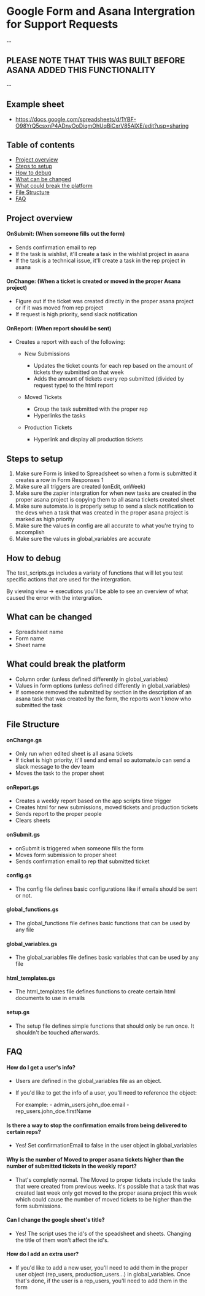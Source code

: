 # Google Form and Asana Intergration for Support Requests


--
## PLEASE NOTE THAT THIS WAS BUILT BEFORE ASANA ADDED THIS FUNCTIONALITY
--


## Example sheet

- https://docs.google.com/spreadsheets/d/1YBF-O98YrQ5csxnP4ADnyOoDiqmOhUqBiCxrV85AIXE/edit?usp=sharing



## Table of contents
* [Project overview](#project-overview)
* [Steps to setup](#steps-to-setup)
* [How to debug](#how-to-debug)
* [What can be changed](#what-can-be-changed)
* [What could break the platform](#what-could-break-the-platform)
* [File Structure](#file-structure)
* [FAQ](#faq)



## Project overview

#### OnSubmit: (When someone fills out the form)
  - Sends confirmation email to rep
  - If the task is wishlist, it'll create a task in the wishlist project in asana
  - If the task is a technical issue, it'll create a task in the rep project in asana

#### OnChange: (When a ticket is created or moved in the proper Asana project)
  - Figure out if the ticket was created directly in the proper asana project or if it was moved from rep project
  - If request is high priority, send slack notification
  
#### OnReport: (When report should be sent)
  - Creates a report with each of the following:
      
      - New Submissions
        - Updates the ticket counts for each rep based on the amount of tickets they submitted on that week
        - Adds the amount of tickets every rep submitted (divided by request type) to the html report
        
      - Moved Tickets
        - Group the task submitted with the proper rep
        - Hyperlinks the tasks
        
      - Production Tickets
        - Hyperlink and display all production tickets



## Steps to setup

  1. Make sure Form is linked to Spreadsheet so when a form is submitted it creates a row in Form Responses 1
  2. Make sure all triggers are created (onEdit, onWeek)
  3. Make sure the zapier intergration for when new tasks are created in the proper asana project is copying them to all asana tickets created sheet
  4. Make sure automate.io is properly setup to send a slack notification to the devs when a task that was created in the proper asana project is marked as high priority
  5. Make sure the values in config are all accurate to what you're trying to accomplish
  6. Make sure the values in global_variables are accurate



## How to debug

The test_scripts.gs includes a variaty of functions that will let you test specific actions that are used for the intergration. 

By viewing view -> executions you'll be able to see an overview of what caused the error with the intergration.



## What can be changed

 - Spreadsheet name
 - Form name
 - Sheet name



## What could break the platform

- Column order (unless defined differently in global_variables)
- Values in form options (unless defined differently in global_variables)
- If someone removed the submitted by section in the description of an asana task that was created by the form, the reports won't know who submitted the task



## File Structure

#### onChange.gs
  - Only run when edited sheet is all asana tickets
  - If ticket is high priority, it'll send and email so automate.io can send a slack message to the dev team
  - Moves the task to the proper sheet

#### onReport.gs
  - Creates a weekly report based on the app scripts time trigger
  - Creates html for new submissions, moved tickets and production tickets 
  - Sends report to the proper people
  - Clears sheets

#### onSubmit.gs
  - onSubmit is triggered when someone fills the form
  - Moves form submission to proper sheet
  - Sends confirmation email to rep that submitted ticket

#### config.gs
  - The config file defines basic configurations like if emails should be sent or not.

#### global_functions.gs
  - The global_functions file defines basic functions that can be used by any file

#### global_variables.gs
  - The global_variables file defines basic variables that can be used by any file

#### html_templates.gs
  - The html_templates file defines functions to create certain html documents to use in emails

#### setup.gs
  - The setup file defines simple functions that should only be run once. It shouldn't be touched afterwards.
  

## FAQ

#### How do I get a user's info?

  - Users are defined in the global_variables file as an object. 
  - If you'd like to get the info of a user, you'll need to reference the object:
      
      For example:
        - admin_users.john_doe.email
        - rep_users.john_doe.firstName
      

#### Is there a way to stop the confirmation emails from being delivered to certain reps?
  
  - Yes! Set confirmationEmail to false in the user object in global_variables


#### Why is the number of Moved to proper asana tickets higher than the number of submitted tickets in the weekly report?

  - That's completly normal. The Moved to proper tickets include the tasks that were created from 
    previous weeks. It's possible that a task that was created last week only got moved to the proper asana project this week which could cause the number of moved tickets to be higher than the form submissions.
    

#### Can I change the google sheet's title?

  - Yes! The script uses the id's of the speadsheet and sheets. Changing the title of them won't affect the id's.
  
  
#### How do I add an extra user?

  - If you'd like to add a new user, you'll need to add them in the proper user object (rep_users, production_users...) in 
    global_variables. Once that's done, if the user is a rep_users, you'll need to add them in the form
